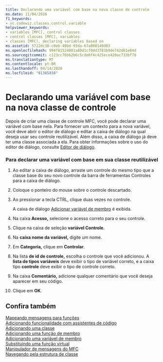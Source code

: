 ```yaml
---
title: Declarando uma variável com base na nova classe de controle
ms.date: 11/04/2016
f1_keywords:
- vc.codewiz.classes.control.variable
helpviewer_keywords:
- variables [MFC], control classes
- control classes [MFC], variables
- classes [MFC], declaring variables based on
ms.assetid: 5722dc38-c0eb-40bd-93da-67a808140d03
ms.openlocfilehash: 994f81524001a80d1cf0dd3783b9de742d61e84d
ms.sourcegitcommit: c123cc76bb2b6c5cde6f4c425ece420ac733bf70
ms.translationtype: MT
ms.contentlocale: pt-BR
ms.lasthandoff: 04/14/2020
ms.locfileid: "81365838"
---
```

# <a name="declaring-a-variable-based-on-your-new-control-class"></a>Declarando uma variável com base na nova classe de controle

Depois de criar uma classe de controle MFC, você pode declarar uma variável com base nela. Para fornecer um contexto para a nova variável, você deve abrir o editor de diálogo e editar a caixa de diálogo na qual deseja usar seu controle reutilizável. Além disso, a caixa de diálogo já deve ter uma classe associada a ela. Para obter informações sobre o uso do editor de diálogo, consulte [Editor de diálogo](../../windows/dialog-editor.md).

### <a name="to-declare-a-variable-based-on-your-reusable-class"></a>Para declarar uma variável com base em sua classe reutilizável

1. Ao editar a caixa de diálogo, arraste um controle do mesmo tipo que a classe base do seu novo controle da barra de ferramentas Controles para a caixa de diálogo.

1. Coloque o ponteiro do mouse sobre o controle descartado.

1. Ao pressionar a tecla CTRL, clique duas vezes no controle.

   A caixa de diálogo [Adicionar variável de membro](../../ide/add-member-variable-wizard.md) é exibida.

1. Na caixa **Acesso,** selecione o acesso correto para o seu controle.

1. Clique na caixa de seleção **variável Controle.**

1. Na **caixa nome da variável,** digite um nome.

1. Em **Categoria,** clique em **Controlar**.

1. Na lista **de id de controle,** escolha o controle que você adicionou. A **lista de tipos variáveis** deve exibir o tipo de variável correto, e a caixa tipo **controle** deve exibir o tipo de controle correto.

1. Na caixa **Comentário,** adicione qualquer comentário que você deseja aparecer em seu código.

1. Clique em **OK**.

## <a name="see-also"></a>Confira também

[Mapeando mensagens para funções](../../mfc/reference/mapping-messages-to-functions.md)<br/>
[Adicionando funcionalidade com assistentes de código](../../ide/adding-functionality-with-code-wizards-cpp.md)<br/>
[Adicionando uma classe](../../ide/adding-a-class-visual-cpp.md)<br/>
[Adicionando uma função de membro](../../ide/adding-a-member-function-visual-cpp.md)<br/>
[Adicionando uma variável de membro](../../ide/adding-a-member-variable-visual-cpp.md)<br/>
[Substituindo uma função virtual](../../ide/overriding-a-virtual-function-visual-cpp.md)<br/>
[Manipulador de mensagens do MFC](../../mfc/reference/adding-an-mfc-message-handler.md)<br/>
[Navegando pela estrutura de classe](../../ide/navigate-code-cpp.md)
